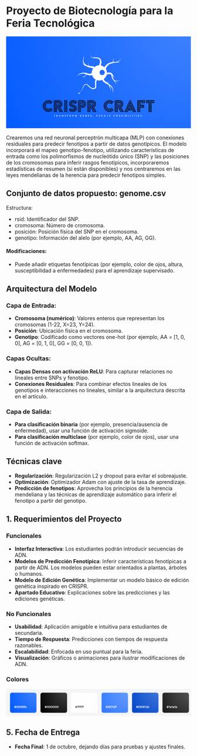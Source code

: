 # Proyecto de Biotecnología para la Feria Tecnológica
![alt CRIsPR CRAFT](./assets//logo.png)

Crearemos una red neuronal perceptrón multicapa (MLP) con conexiones residuales para predecir fenotipos a partir de datos genotípicos. El modelo incorporará el mapeo genotipo-fenotipo, utilizando características de entrada como los polimorfismos de nucleótido único (SNP) y las posiciones de los cromosomas para inferir rasgos fenotípicos, incorporaremos estadísticas de resumen (si están disponibles) y nos centraremos en las leyes mendelianas de la herencia para predecir fenotipos simples.

## Conjunto de datos propuesto: genome.csv
Estructura:
- rsid: Identificador del SNP.
- cromosoma: Número de cromosoma.
- posición: Posición física del SNP en el cromosoma.
- genotipo: Información del alelo (por ejemplo, AA, AG, GG).
#### Modificaciones:
- Puede añadir etiquetas fenotípicas (por ejemplo, color de ojos, altura, susceptibilidad a enfermedades) para el aprendizaje supervisado.

## Arquitectura del Modelo

### Capa de Entrada:
- **Cromosoma (numérico)**: Valores enteros que representan los cromosomas (1-22, X=23, Y=24).
- **Posición**: Ubicación física en el cromosoma.
- **Genotipo**: Codificado como vectores one-hot (por ejemplo, AA = [1, 0, 0], AG = [0, 1, 0], GG = [0, 0, 1]).

### Capas Ocultas:
- **Capas Densas con activación ReLU**: Para capturar relaciones no lineales entre SNPs y fenotipo.
- **Conexiones Residuales**: Para combinar efectos lineales de los genotipos e interacciones no lineales, similar a la arquitectura descrita en el artículo.

### Capa de Salida:
- **Para clasificación binaria** (por ejemplo, presencia/ausencia de enfermedad), usar una función de activación sigmoide.
- **Para clasificación multiclase** (por ejemplo, color de ojos), usar una función de activación softmax.

## Técnicas clave 
- **Regularización**: Regularización L2 y dropout para evitar el sobreajuste. 
- **Optimización**: Optimizador Adam con ajuste de la tasa de aprendizaje. 
- **Predicción de fenotipos**: Aprovecha los principios de la herencia mendeliana y las técnicas de aprendizaje automático para inferir el fenotipo a partir del genotipo.

## 1. Requerimientos del Proyecto

### Funcionales
- **Interfaz Interactiva**: Los estudiantes podrán introducir secuencias de ADN.
- **Modelos de Predicción Fenotípica**: Inferir características fenotípicas a partir de ADN. Los modelos pueden estar orientados a plantas, árboles o humanos.
- **Modelo de Edición Genética**: Implementar un modelo básico de edición genética inspirado en CRISPR.
- **Apartado Educativo**: Explicaciones sobre las predicciones y las ediciones genéticas.

### No Funcionales
- **Usabilidad**: Aplicación amigable e intuitiva para estudiantes de secundaria.
- **Tiempo de Respuesta**: Predicciones con tiempos de respuesta razonables.
- **Escalabilidad**: Enfocada en uso puntual para la feria.
- **Visualización**: Gráficos o animaciones para ilustrar modificaciones de ADN.

### Colores
![alt colores](.//assets/colores.png)

## 5. Fecha de Entrega
- **Fecha Final**: 1 de octubre, dejando días para pruebas y ajustes finales.

